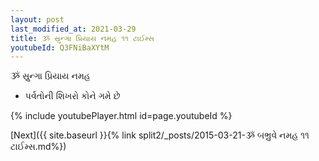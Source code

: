 ```yaml
---
layout: post
last_modified_at: 2021-03-29
title: ૐ સ્રુન્ગા પ્રિયાય નમહ ૧૧ ટાઈમ્સ
youtubeId: Q3FNiBaXYtM
---
```

 
 
 ૐ સ્રુન્ગા પ્રિયાય નમહ  
 
 -  પર્વતોની શિખરો કોને ગમે છે 
 
  
 
  
 
 
 
 
 
 


{% include youtubePlayer.html id=page.youtubeId %}
 
[Next]({{ site.baseurl }}{% link  split2/_posts/2015-03-21-ૐ બભ્રુવે નમહ ૧૧ ટાઈમ્સ.md%})
 

